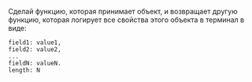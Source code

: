Сделай функцию, которая принимает объект, и возвращает другую функцию, которая логирует все свойства этого объекта в терминал в виде:
```
field1: value1,
field2: value2,
...
fieldN: valueN.
length: N
```